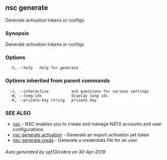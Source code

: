 ## nsc generate

Generate activation tokens or configs

### Synopsis

Generate activation tokens or configs

### Options

```
  -h, --help   help for generate
```

### Options inherited from parent commands

```
  -i, --interactive          ask questions for various settings
  -W, --long-ids             display long ids
  -K, --private-key string   private key
```

### SEE ALSO

* [nsc](nsc.md)	 - NSC enables you to create and manage NATS accounts and user configurations
* [nsc generate activation](nsc_generate_activation.md)	 - Generate an export activation jwt token
* [nsc generate creds](nsc_generate_creds.md)	 - Generate a credentials file for an user

###### Auto generated by spf13/cobra on 30-Apr-2019
